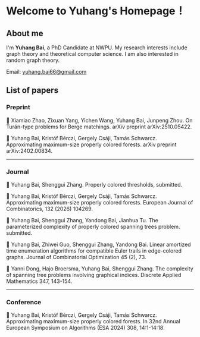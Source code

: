 # Welcome to Yuhang's Homepage！

## About me

I'm **Yuhang Bai**, a PhD Candidate at NWPU. My research interests include graph theory and theoretical computer science. I am also interested in random graph theory.

Email: yuhang.bai66@gmail.com

## List of papers

### Preprint

📄 Xiamiao Zhao, Zixuan Yang, Yichen Wang, Yuhang Bai, Junpeng Zhou. On Turán-type problems for Berge matchings. arXiv preprint arXiv:2510.05422.

📄 Yuhang Bai, Kristóf Bérczi, Gergely Csáji, Tamás Schwarcz. Approximating maximum-size properly colored forests. arXiv preprint arXiv:2402.00834.

---

### Journal

📄 Yuhang Bai, Shenggui Zhang. Properly colored thresholds, submitted.

📄 Yuhang Bai, Kristóf Bérczi, Gergely Csáji, Tamás Schwarcz. Approximating maximum-size properly colored forests. European Journal of Combinatorics, 132 (2026) 104269.

📄 Yuhang Bai, Shenggui Zhang, Yandong Bai, Jianhua Tu. The parameterized complexity of properly colored spanning trees problem. submitted.

📄 Yuhang Bai, Zhiwei Guo, Shenggui Zhang, Yandong Bai. Linear amortized time enumeration algorithms for compatible Euler trails in edge-colored graphs. Journal of Combinatorial Optimization 45 (2), 73.

📄 Yanni Dong, Hajo Broersma, Yuhang Bai, Shenggui Zhang. The complexity of spanning tree problems involving graphical indices. Discrete Applied Mathematics 347, 143-154.

---

### Conference

📄 Yuhang Bai, Kristóf Bérczi, Gergely Csáji, Tamás Schwarcz. Approximating maximum-size properly colored forests. In 32nd Annual European Symposium on Algorithms (ESA 2024) 308, 14:1-14:18.










